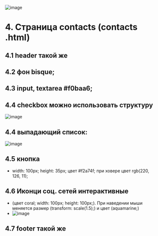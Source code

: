 ![image](https://user-images.githubusercontent.com/113675674/195998649-12dd6e6e-1ae4-49d7-addb-ef132b7e1a86.png)

# 4. Страница contacts (contacts .html)  
## 4.1 header такой же  
## 4.2 фон bisque;  
## 4.3 input, textarea #f0baa6;  
## 4.4 checkbox можно использовать структуру  
![image](https://user-images.githubusercontent.com/113675674/195998682-f06ec25a-c382-431b-bbe2-fb81eb46a047.png)
## 4.4 выпадающий список:  
 ![image](https://user-images.githubusercontent.com/113675674/195998667-47b39439-2bac-4963-9dbc-44c5ded45326.png)
## 4.5 кнопка 
- width: 100px; height: 35px;  цвет #f2a74f; при ховере цвет rgb(220, 126, 11);  
## 4.6 Иконци соц. сетей интерактивные 
- (цвет coral; width: 100px; height: 100px;). При наведении мыши меняется размер (transform: scale(1.5);) и цвет (aquamarine;)  
- ![image](https://user-images.githubusercontent.com/113675674/195998750-606b13c4-db3e-49ba-8c87-9ceb23df6b57.png)
## 4.7 footer такой же  

